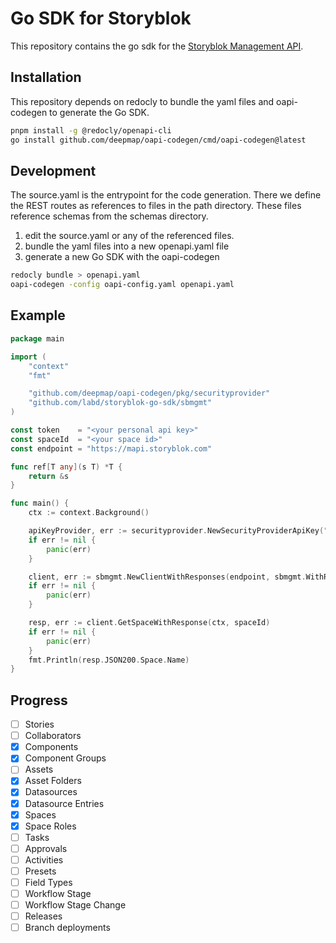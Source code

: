 # Go SDK for Storyblok

This repository contains the go sdk for the [Storyblok Management API](https://www.storyblok.com/docs/api/management).

## Installation

This repository depends on redocly to bundle the yaml files and oapi-codegen to generate the Go SDK.

```bash
pnpm install -g @redocly/openapi-cli
go install github.com/deepmap/oapi-codegen/cmd/oapi-codegen@latest
```

## Development

The source.yaml is the entrypoint for the code generation.
There we define the REST routes as references to files in the path directory.
These files reference schemas from the schemas directory.

1. edit the source.yaml or any of the referenced files.
2. bundle the yaml files into a new openapi.yaml file
3. generate a new Go SDK with the oapi-codegen

```bash
redocly bundle > openapi.yaml
oapi-codegen -config oapi-config.yaml openapi.yaml
```

## Example

```go
package main

import (
    "context"
    "fmt"

    "github.com/deepmap/oapi-codegen/pkg/securityprovider"
    "github.com/labd/storyblok-go-sdk/sbmgmt"
)

const token    = "<your personal api key>"
const spaceId  = "<your space id>"
const endpoint = "https://mapi.storyblok.com"

func ref[T any](s T) *T {
    return &s
}

func main() {
    ctx := context.Background()

    apiKeyProvider, err := securityprovider.NewSecurityProviderApiKey("header", "Authorization", token)
    if err != nil {
        panic(err)
    }

    client, err := sbmgmt.NewClientWithResponses(endpoint, sbmgmt.WithRequestEditorFn(apiKeyProvider.Intercept))
    if err != nil {
        panic(err)
    }

    resp, err := client.GetSpaceWithResponse(ctx, spaceId)
    if err != nil {
        panic(err)
    }
    fmt.Println(resp.JSON200.Space.Name)
}
```

## Progress

- [ ] Stories
- [ ] Collaborators
- [x] Components
- [x] Component Groups
- [ ] Assets
- [x] Asset Folders
- [x] Datasources
- [x] Datasource Entries
- [x] Spaces
- [x] Space Roles
- [ ] Tasks
- [ ] Approvals
- [ ] Activities
- [ ] Presets
- [ ] Field Types
- [ ] Workflow Stage
- [ ] Workflow Stage Change
- [ ] Releases
- [ ] Branch deployments
